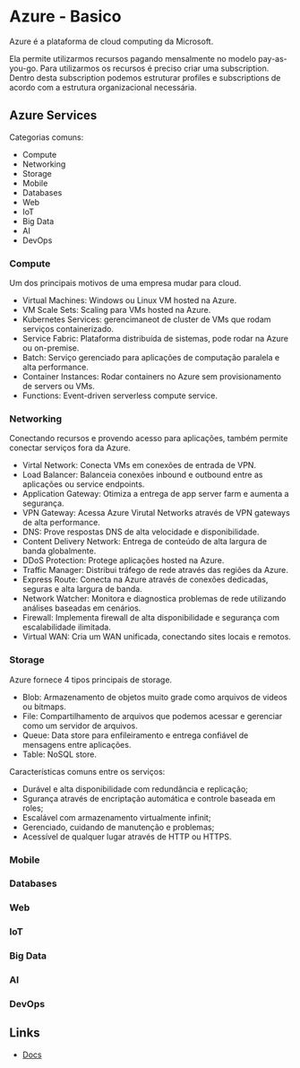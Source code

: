 # Azure - Basico

Azure é a plataforma de cloud computing da Microsoft.

Ela permite utilizarmos recursos pagando mensalmente no modelo pay-as-you-go.
Para utilizarmos os recursos é preciso criar uma subscription. Dentro desta subscription podemos estruturar profiles e subscriptions de acordo com a estrutura organizacional necessária.

## Azure Services

Categorias comuns:

* Compute
* Networking
* Storage
* Mobile
* Databases
* Web
* IoT
* Big Data
* AI
* DevOps

### Compute

Um dos principais motivos de uma empresa mudar para cloud.

* Virtual Machines: Windows ou Linux VM hosted na Azure.
* VM Scale Sets: Scaling para VMs hosted na Azure.
* Kubernetes Services: gerencimaneot de cluster de VMs que rodam serviços containerizado.
* Service Fabric: Plataforma distribuída de sistemas, pode rodar na Azure ou on-premise.
* Batch: Serviço gerenciado para aplicações de computação paralela e alta performance.
* Container Instances: Rodar containers no Azure sem provisionamento de servers ou VMs.
* Functions: Event-driven serverless compute service.

### Networking

Conectando recursos e provendo acesso para aplicações, também permite conectar serviços fora da Azure.

* Virtal Network: Conecta VMs em conexões de entrada de VPN.
* Load Balancer: Balanceia conexões inbound e outbound entre as aplicações ou service endpoints.
* Application Gateway: Otimiza a entrega de app server farm e aumenta a segurança.
* VPN Gateway: Acessa Azure Virutal Networks através de VPN gateways de alta performance.
* DNS: Prove respostas DNS de alta velocidade e disponibilidade.
* Content Delivery Network: Entrega de conteúdo de alta largura de banda globalmente.
* DDoS Protection: Protege aplicações hosted na Azure.
* Traffic Manager: Distribui tráfego de rede através das regiões da Azure.
* Express Route: Conecta na Azure através de conexões dedicadas, seguras e alta largura de banda.
* Network Watcher: Monitora e diagnostica problemas de rede utilizando análises baseadas em cenários.
* Firewall: Implementa firewall de alta disponibilidade e segurança com escalabilidade ilimitada.
* Virtual WAN: Cria um WAN unificada, conectando sites locais e remotos.

### Storage

Azure fornece 4 tipos principais de storage.

* Blob: Armazenamento de objetos muito grade como arquivos de videos ou bitmaps.
* File: Compartilhamento de arquivos que podemos acessar e gerenciar como um servidor de arquivos.
* Queue: Data store para enfileiramento e entrega confiável de mensagens entre aplicações.
* Table: NoSQL store.

Características comuns entre os serviços:

* Durável e alta disponibilidade com redundância e replicação;
* Sgurança através de encriptação automática e controle baseada em roles;
* Escalável com armazenamento virtualmente infinit;
* Gerenciado, cuidando de manutenção e problemas;
* Acessível de qualquer lugar através de HTTP ou HTTPS.

### Mobile

### Databases

### Web

### IoT

### Big Data

### AI

### DevOps


## Links

* [Docs](https://docs.microsoft.com/en-us/learn/modules/welcome-to-azure/3-tour-of-azure-services)